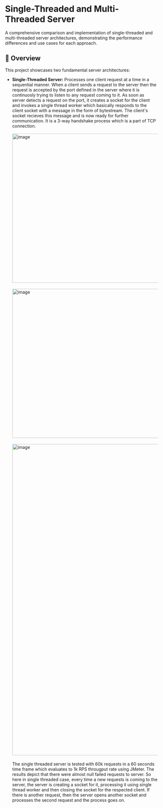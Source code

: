 <h1>Single-Threaded and Multi-Threaded Server</h1>
A comprehensive comparison and implementation of single-threaded and multi-threaded server architectures, demonstrating the performance differences and use cases for each approach.
<h2>🚀 Overview</h2>
This project showcases two fundamental server architectures:
<ul>
  <li><b>Single-Threaded Server:</b> Processes one client request at a time in a sequential manner. When a client sends a request to the server then the request is accepted by the port defined in the server where it is continuosly trying to listen to any request coming to it. As soon as server detects a request on the port, it creates a socket for the client and invokes a single thread worker which basically responds to the client socket with a message in the form of bytestream. The client's socket recieves this message and is now ready for further communication. It is a 3-way handshake process which is a part of TCP connection.
  <br><br>
<img width="491" alt="image" src="https://github.com/user-attachments/assets/88c9adc2-0882-4389-9e23-ede86087e19b" />
<br><br>
    <img width="491" alt="image" src="https://github.com/user-attachments/assets/d2894996-1e4d-4814-a038-3c27cee39a3d" />
<br><br>
    <img width="1025" alt="image" src="https://github.com/user-attachments/assets/ff816bc1-f9f4-4d9e-bace-e5166e94e56d" />
<br><br>
    The single threaded server is tested with 60k requests in a 60 seconds time frame which evaluates to 1k RPS througput rate using JMeter. The results depict that there were almost null failed requests to server. So here in single threaded case, every time a new requests is coming to the server, the server is creating a socket for it, processing it using single thread worker and then closing the socket for the respected client. If there is another request, then the server opens another socket and processes the second request and the process goes on.
  </li>
</ul>
